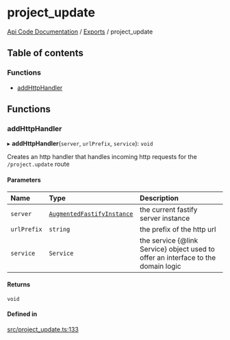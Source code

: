 # project\_update
 
[Api Code Documentation](../README.md) / [Exports](../modules.md) / project\_update

## Table of contents

### Functions

- [addHttpHandler](project_update.md#addhttphandler)

## Functions

### addHttpHandler

▸ **addHttpHandler**(`server`, `urlPrefix`, `service`): `void`

Creates an http handler that handles incoming http requests for the `/project.update` route

#### Parameters

| Name | Type | Description |
| :------ | :------ | :------ |
| `server` | [`AugmentedFastifyInstance`](../interfaces/types.AugmentedFastifyInstance.md) | the current fastify server instance |
| `urlPrefix` | `string` | the prefix of the http url |
| `service` | `Service` | the service {@link Service} object used to offer an interface to the domain logic |

#### Returns

`void`

#### Defined in

[src/project_update.ts:133](https://github.com/openkfw/TruBudget/blob/b9aaff0/api/src/project_update.ts#L133)
